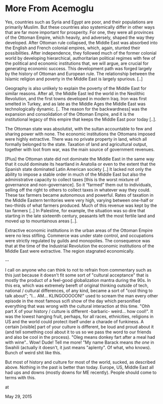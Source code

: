 # More From Acemoglu
Yes, countries such as Syria and Egypt are poor, and their populations are primarily Muslim. But these countries also systemically differ in other ways that are far more important for prosperity. For one, they were all provinces of the Ottoman Empire, which heavily, and adversely, shaped the way they developed. After Ottoman rule collapsed, the Middle East was absorbed into the English and French colonial empires, which, again, stunted their possibilities. After independence, they followed much of the former colonial world by developing hierarchical, authoritarian political regimes with few of the political and economic institutions that, we will argue, are crucial for generating economic success. This development path was forged largely by the history of Ottoman and European rule. The relationship between the Islamic religion and poverty in the Middle East is largely spurious. [..]

Geography is also unlikely to explain the poverty of the Middle East for similar reasons. After all, the Middle East led the world in the Neolithic Revolution, and the first towns developed in modern Iraq. Iron was first smelted in Turkey, and as late as the Middle Ages the Middle East was technologically dynamic. [.. The reason for the backwardness] was the expansion and consolidation of the Ottoman Empire, and it is the institutional legacy of this empire that keeps the Middle East poor today [..].

The Ottoman state was absolutist, with the sultan accountable to few and sharing power with none. The economic institutions the Ottomans imposed were highly extractive. There was no private property in land, which all formally belonged to the state. Taxation of land and agricultural output, together with loot from war, was the main source of government revenues.

[Plus] the Ottoman state did not dominate the Middle East in the same way that it could dominate its heartland in Anatolia or even to the extent that the Spanish state dominated Latin American society [..] It lacked not only the ability to impose a stable order in much of the Middle East but also the administrative capacity to collect taxes [this is the worst mixture of governance and non-governance]. So it “farmed” them out to individuals, selling off the right to others to collect taxes in whatever way they could. These tax farmers became autonomous and powerful. Rates of taxation in the Middle Eastern territories were very high, varying between one-half or two-thirds of what farmers produced. Much of this revenue was kept by the tax farmers [..] In Palestine, for example, the situation was so dire that starting in the late sixteenth century, peasants left the most fertile land and moved up to mountainous areas [..].

Extractive economic institutions in the urban areas of the Ottoman Empire were no less stifling. Commerce was under state control, and occupations were strictly regulated by guilds and monopolies. The consequence was that at the time of the Industrial Revolution the economic institutions of the Middle East were extractive. The region stagnated economically.

--

I call on anyone who can think to not to refrain from commentary such as this just because it doesn't fit some sort of "cultural acceptance" that is mostly the product of a feel-good globalization mantra during the 90s. In this era, which was extremely bereft of original thinking outside of tech, national / cultural differences, of any kind, became a sort of "cool thing to talk about"; "I... AM... KLINGOOOOON!" used to scream the man every other episode in the most famous scifi show of the day which personified everything that was wrong with the cultural interaction at this time. "Ohh part X of your history / culture is different -barbaric- weird... how cool!". It was the lowest hanging fruit, perhaps, for all races, ethnicities, religions in US and the world could protect itself under a charade of funkiness. A certain [visible] part of your culture is different, be loud and proud about it (and tell something cool about it to us so we pass the word to our friends and also be cool in the process). "Oleg means donkey fart after a meal had with wine".. Wow! Dude! Tell me more! "My name Barack means _the one_ in Swahili (actually it doesn't, it just means "aplenty". Of what, who knows). Bunch of weird shit like this.

But most of history and culture for most of the world, sucked, as described above. Nothing in the past is better than today. Europe, US, Middle East all had ups and downs (mostly downs for ME recently). People should come to terms with this.








at

May 29, 2015















